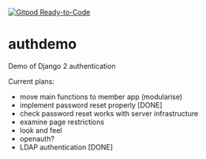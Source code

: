 [![Gitpod Ready-to-Code](https://img.shields.io/badge/Gitpod-Ready--to--Code-blue?logo=gitpod)](https://gitpod.io/#https://github.com/ExeterDigitalHumanities/authdemo) 

# authdemo
Demo of Django 2 authentication

Current plans:
* move main functions to member app (modularise)
* implement password reset properly [DONE]
* check password reset works with server infrastructure
* examine page restrictions
* look and feel
* openauth?
* LDAP authentication [DONE]

